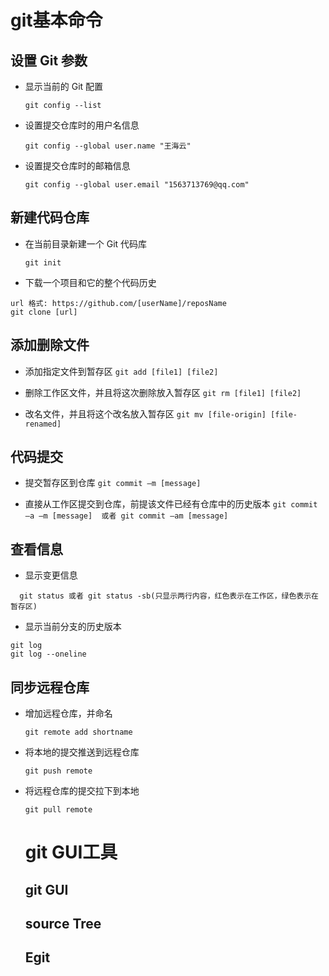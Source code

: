 # git基本命令 #
## 设置 Git 参数 ##

- 显示当前的 Git 配置

  `git config --list`

- 设置提交仓库时的用户名信息

  `git config --global user.name "王海云"`

- 设置提交仓库时的邮箱信息

  `git config --global user.email "1563713769@qq.com"`

## 新建代码仓库 #
- 在当前目录新建一个 Git 代码库

  `git init`

- 下载一个项目和它的整个代码历史
```
url 格式: https://github.com/[userName]/reposName
git clone [url]
```
## 添加删除文件
- 添加指定文件到暂存区
  `git add [file1] [file2]`

- 删除工作区文件，并且将这次删除放入暂存区
  `git rm [file1] [file2]`

- 改名文件，并且将这个改名放入暂存区
  `git mv [file-origin] [file-renamed]`

## 代码提交
- 提交暂存区到仓库
  `git commit –m [message]`

- 直接从工作区提交到仓库，前提该文件已经有仓库中的历史版本
  `git commit –a –m [message]  或者 git commit –am [message]`

## 查看信息
- 显示变更信息


```
  git status 或者 git status -sb(只显示两行内容，红色表示在工作区，绿色表示在暂存区)
```

- 显示当前分支的历史版本
```
git log
git log --oneline
```

## 同步远程仓库

- 增加远程仓库，并命名

  ```
  git remote add shortname
  ```


- 将本地的提交推送到远程仓库

  ```
  git push remote
  ```


- 将远程仓库的提交拉下到本地

  ```
  git pull remote
  ```

  # git GUI工具

  ## git GUI

  ## source Tree

  ## Egit

# 



